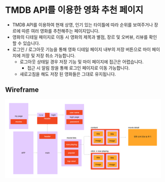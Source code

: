 # TMDB API를 이용한 영화 추천 페이지

- TMDB API를 이용하여 현재 상영, 인기 있는 타이틀에 따라 순위를 보여주거나 장르에 따른 여러 영화를 추천해주는 페이지입니다.
- 영화의 디테일 페이지로 이동 시 영화의 제목과 별점, 장르 및 오버뷰, 리뷰를 확인할 수 있습니다.
- 로그인 / 로그아웃 기능을 통해 영화 디테일 페이지 내부의 저장 버튼으로 마이 페이지에 저장 및 저장 취소 가능합니다.
  - 로그아웃 상태일 경우 저장 기능 및 마이 페이지에 접근은 어렵습니다.
    - 접근 시 알림 창을 통해 로그인 페이지로 이동 가능합니다.
  - 새로고침을 해도 저장 된 영화들은 그대로 유지됩니다.

## Wireframe

![wireframe](./public/movie_frame.png)
